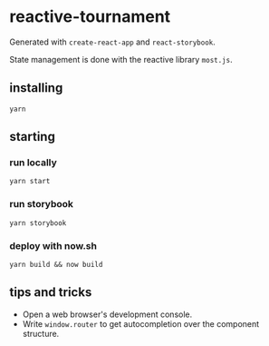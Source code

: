 # reactive-tournament

Generated with `create-react-app` and `react-storybook`.

State management is done with the reactive library `most.js`.

## installing
`yarn`

## starting

### run locally
`yarn start`

### run storybook
`yarn storybook`

### deploy with now.sh
`yarn build && now build`

## tips and tricks
* Open a web browser's development console.
* Write `window.router` to get autocompletion over the component structure.

